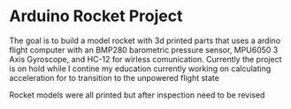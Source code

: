# Arduino Rocket Project 
The goal is to build a model rocket with 3d printed parts that uses a ardino flight computer with an 
BMP280 barometric pressure sensor, MPU6050 3 Axis Gyroscope, and HC-12 for wirless comunication. Currently the project is on hold while I
contine my education currently working on calculating acceleration for to transition to the unpowered flight state

Rocket models were all printed but after inspection need to be revised
